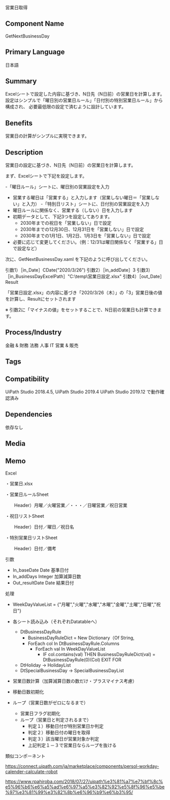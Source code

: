 
営業日取得

## Component Name

GetNextBusinessDay

## Primary Language

日本語

## Summary

Excelシートで設定した内容に基づき、N日先（N日前）の営業日を計算します。
設定はシンプルで「曜日別の営業日ルール」「日付別の特別営業日ルール」から構成され、
必要最低限の設定で済むように設計しています。

## Benefits

営業日の計算がシンプルに実現できます。

## Description

営業日の設定に基づき、N日先（N日前）の営業日を計算します。

まず、Excelシートで下記を設定します。

-「曜日ルール」シートに、曜日別の営業設定を入力
  - 営業する曜日は「営業する」と入力します（営業しない曜日＝「営業しない」と入力）	
-「特別日リスト」シートに、日付別の営業設定を入力
  - 曜日ルールに関係なく、営業する（しない）日を入力します
  - 初期データとして、下記3つを設定してあります。
    - 2030年までの祝日を「営業しない」日で設定
    - 2030年までの12月30日、12月31日を「営業しない」日で設定
    - 2030年までの1月1日、1月2日、1月3日を「営業しない」日で設定
  - 必要に応じて変更してください。（例：12/31は曜日関係なく「営業する」日で設定など）	


次に、GetNextBusinessDay.xaml を下記のように呼び出してください。

引数1）［in_Date］CDate("2020/3/26")
引数2）［in_addDate］3
引数3）［in_BusinessDayExcelPath］"C:\temp\営業日設定.xlsx"
引数4）［out_Date］Result

「営業日設定.xlsx」の内容に基づき「2020/3/26（木）」の「3」営業日後の値を計算し、Resultにセットされます

※ 引数2に「マイナスの値」をセットすることで、N日前の営業日も計算できます。





## Process/Industry

金融 & 財務 法務 人事 IT 営業 & 販売

## Tags



## Compatibility

UiPath Studio 2018.4.5, UiPath Studio 2019.4 UiPath Studio 2019.12 で動作確認済み

## Dependencies

依存なし

## Media


## Memo

Excel

・営業日.xlsx

・営業日ルールSheet

　　Header）月曜／火曜営業／・・・／日曜営業／祝日営業

・祝日リストSheet

　　Header）日付／曜日／祝日名

・特別営業日リストSheet

　　Header）日付／備考


引数

- In_baseDate Date 基準日付
- In_addDays Integer 加算減算日数
- Out_resultDate Date 結果日付

処理
- WeekDayValueList = {"月曜","火曜","水曜","木曜","金曜","土曜","日曜","祝日"}


- 各シート読み込み（それぞれDatatableへ）
  - DtBusinessDayRule
    - BusinessDayRuleDict = New Dictionary（Of String,
    - ForEach col In DtBusinessDayRule.Columns
      - ForEach val In WeekDayValueList
        - IF col.contains(val) THEN BusinessDayRuleDict(val) = DtBusinessDayRule(0)(Col) EXIT FOR
  - DtHoliday
    -> HolidayList
  - DtSpecialBusinessDay
    -> SpecialBusinessDayList


- 営業日数計算（加算減算日数の数だけ・プラスマイナス考慮）
- 移動日数初期化
- ループ（営業日数がゼロになるまで）
  - 営業日フラグ初期化
  - ループ（営業日と判定されるまで）
    - 判定１）移動日付が特別営業日か判定
    - 判定２）移動日付の曜日を取得
    - 判定３）該当曜日が営業対象か判定
    - 上記判定１－３で営業日ならループを抜ける


類似コンポーネント


https://connect.uipath.com/ja/marketplace/components/persol-workday-calender-calculate-robot

https://www.rpahiroba.com/2018/07/27/uipath%e3%81%a7%e7%bf%8c%e5%96%b6%e6%a5%ad%e6%97%a5%e3%82%92%e5%8f%96%e5%be%97%e3%81%99%e3%82%8b%e6%96%b9%e6%b3%95/
